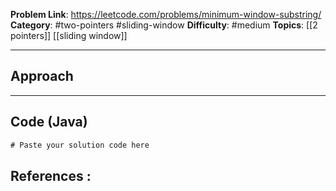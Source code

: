 
**Problem Link**: https://leetcode.com/problems/minimum-window-substring/  
**Category**: #two-pointers #sliding-window
**Difficulty**: #medium 
**Topics**: [[2 pointers]] [[sliding window]]

---

## Approach

<!-- Describe your approach and reasoning here -->

---

## Code (Java)

```java
# Paste your solution code here

```


## References :